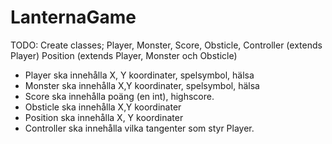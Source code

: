 # LanternaGame

TODO:
Create classes;
Player,
Monster,
Score,
Obsticle,
Controller (extends Player)
Position (extends Player, Monster och Obsticle)

* Player ska innehålla X, Y koordinater, spelsymbol, hälsa
* Monster ska innehålla X,Y koordinater, spelsymbol, hälsa
* Score ska innehålla poäng (en int), highscore.
* Obsticle ska innehålla X,Y koordinater
* Position ska innehålla X, Y koordinater
* Controller ska innehålla vilka tangenter som styr Player.
